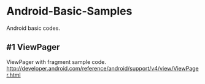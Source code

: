 Android-Basic-Samples
=====================
Android basic codes.

## #1 ViewPager
ViewPager with fragment sample code.
http://developer.android.com/reference/android/support/v4/view/ViewPager.html
